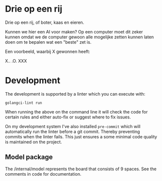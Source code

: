 # Drie op een rij

Drie op een rij, of boter, kaas en eieren.

Kunnen we hier een AI voor maken? Op een computer moet dit zeker kunnen omdat we de computer
gewoon alle mogelijke zetten kunnen laten doen om te bepalen wat een "beste" zet is.

Een voorbeeld, waarbij X gewonnen heeft:

X..
.O.
XXX

# Development

The development is supported by a linter which you can execute with:

`golangci-lint run`

When running the above on the command line it will check the code for certain rules and either auto-fix or suggest where to fix issues.

On my development system I've also installed `pre-commit` which will automatically run the linter before a git commit. Thereby preventing commits when the linter fails. This just ensures a some minimal code quality is maintained on the project.

## Model package

The /internal/model represents the board that consists of 9 spaces. See the comments in code for documentation.
